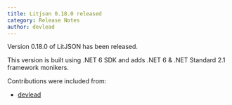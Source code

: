 ```yaml
---
title: Litjson 0.18.0 released
category: Release Notes
author: devlead
---
```


Version 0.18.0 of LitJSON has been released.

This version is built using .NET 6 SDK and adds .NET 6 & .NET Standard 2.1 framework monikers.

Contributions were included from:

- [devlead](https://github.com/devlead)

